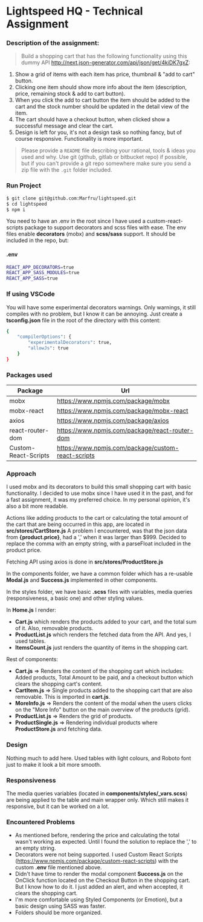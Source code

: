 # Lightspeed HQ - Technical Assignment

### Description of the assignment:

>Build a shopping cart that has the following functionality using this dummy API http://next.json-generator.com/api/json/get/4kiDK7gxZ:

1) Show a grid of items with each item has price, thumbnail & "add to cart" button.
2) Clicking one item should show more info about the item (description, price, remaining stock & add to cart button).
3) When you click the add to cart button the item should be added to the cart and the stock number should be updated in the detail view of the item.
4) The cart should have a checkout button, when clicked show a successful message and clear the cart.
5) Design is left for you, it's not a design task so nothing fancy, but of course responsive. Functionality is more important.

>Please provide a `README` file describing your rational, tools & ideas you used and why. Use git (github, gitlab or bitbucket repo) if possible, but if you can't provide a git repo somewhere make sure you send a zip file with the `.git` folder included.

### Run Project

```sh
$ git clone git@github.com:Marfru/lightspeed.git
$ cd lightspeed
$ npm i
```

You need to have an .env in the root since I have used a custom-react-scripts package to support decorators and scss files with ease. The env files enable **decorators** (mobx) and **scss/sass** support. It should be included in the repo, but:

#### .env
```sh
REACT_APP_DECORATORS=true
REACT_APP_SASS_MODULES=true
REACT_APP_SASS=true
```

### If using VSCode

You will have some experimental decorators warnings. Only warnings, it still compiles with no problem, but I know it can be annoying. Just create a **tsconfig.json** file in the root of the directory with this content:

```sh
{
    "compilerOptions": {
        "experimentalDecorators": true,
        "allowJs": true
    }
}
```


### Packages used

| Package | Url |
| ------ | ------ |
| mobx | https://www.npmjs.com/package/mobx |
| mobx-react | https://www.npmjs.com/package/mobx-react |
| axios | https://www.npmjs.com/package/axios |
| react-router-dom | https://www.npmjs.com/package/react-router-dom |
| Custom-React-Scripts | https://www.npmjs.com/package/custom-react-scripts |

### Approach

I used mobx and its decorators to build this small shopping cart with basic functionality. I decided to use mobx since I have used it in the past, and for a fast assignment, it was my preferred choice. In my personal opinion, it's also a bit more readable.

Actions like adding products to the cart or calculating the total amount of the cart that are being occurred in this app, are located in **src/stores/CartStore.js** A problem I encountered, was that the json data from **{product.price}**, had a ',' when it was larger than $999. Decided to replace the comma with an empty string, with a parseFloat included in the product price.

Fetching API using axios is done in **src/stores/ProductStore.js**

In the components folder, we have a common folder which has a re-usable **Modal.js** and **Success.js** implemented in other components.

In the styles folder, we have basic **.scss** files with variables, media queries (responsiveness, a basic one) and other styling values.

In **Home.js** I render:
- **Cart.js** which renders the products added to your cart, and the total sum of it. Also, removable products.
- **ProductList.js** which renders the fetched data from the API. And yes, I used tables.
- **ItemsCount.js** just renders the quantity of items in the shopping cart.

Rest of components:

- **Cart.js** => Renders the content of the shopping cart which includes: Added products, Total Amount to be paid, and a checkout button which clears the shopping cart's content.
- **CartItem.js** => Single products added to the shopping cart that are also removable. This is imported in **cart.js**.
- **MoreInfo.js** => Renders the content of the modal when the users clicks on the "More Info" button on the main overview of the products (grid).
- **ProductList.js** => Renders the grid of products.
- **ProductSingle.js** => Rendering individual products where **ProductStore.js** and fetching data.

### Design

Nothing much to add here. Used tables with light colours, and Roboto font just to make it look a bit more smooth.

### Responsiveness

The media queries variables (located in **components/styles/_vars.scss**) are being applied to the table and main wrapper only. Which still makes it responsive, but it can be worked on a lot.

### Encountered Problems

- As mentioned before, rendering the price and calculating the total wasn't working as expected. Until I found the solution to replace the ',' to an empty string.
- Decorators were not being supported. I used Custom React Scripts (https://www.npmjs.com/package/custom-react-scripts) with the custom **.env** file mentioned above.
- Didn't have time to render the modal component **Success.js** on the OnClick function located on the Checkout Button in the shopping cart. But I know how to do it. I just added an alert, and when accepted, it clears the shopping cart.
- I'm more comfortable using Styled Components (or Emotion), but a basic design using SASS was faster.
- Folders should be more organized.


